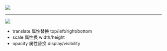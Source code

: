 ![](https://user-gold-cdn.xitu.io/2018/3/5/161f659186f325fa?imageView2/0/w/1280/h/960/format/webp/ignore-error/1)

---

![](https://user-gold-cdn.xitu.io/2018/3/5/161f65e6fb4c861a?imageView2/0/w/1280/h/960/format/webp/ignore-error/1)

* translate 属性替换 top/left/right/bottom
* scale 属性换 width/height
* opacity 属性替换 display/visibility
